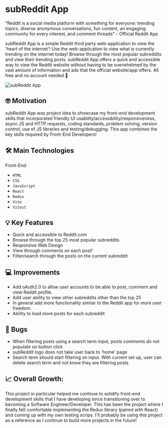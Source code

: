 # subReddit App

"Reddit is a social media platform with something for everyone: trending topics, diverse anonymous conversations, fun content, an engaging community for every interest, and comment threads" - Official Reddit App

subReddit App is a simple Reddit third party web-application to view the 'heart of the internet'! Use the web-application to view what is currently trending on the internet today! Browse through the most popular subreddits and view their trending posts. subReddit App offers a quick and accessible way to view the Reddit website without having to be overwhelmed by the vast amount of information and ads that the official website/app offers. All free and no account needed 🤩

![subReddit App](https://github.com/user-attachments/assets/7c6f4838-4c83-4e34-8018-203c4e93586b)


## 🤓 Motivation

subReddit App was project idea to showcase my front-end development skills that incorporated friendly UI usability/accessibility/responsiveness, async JS and HTTP requests, coding standards, problem solving, version control, use of JS libraries and testing/debugging. This app combines the key skills required by Front-End Developers!

## 🛠️ Main Technologies

Front-End:

- `HTML`
- `CSS`
- `JavaScript`
- `React`
- `Redux`
- `Vite`
- `Vitest`

## 💡 Key Features

- Quick and accessible to Reddit.com
- Browse through the top 25 most popular subreddits
- Responsive Web Design
- View through comments on each post!
- Filter/search through the posts on the current subreddit

## 💻 Improvements

- Add oAuth2.0 to allow user accounts to be able to post, comment and view Reddit profile.
- Add user ability to view other subreddits other than the top 25
- In general add more functionality similar to the Reddit app for more user freedom.
- Ability to load more posts for each subreddit

## 🐛 Bugs

- When filtering posts using a search term input, posts comments do not populate on button click
- subReddit logo does not take user back to 'home' page
- Search term should start filtering on input. With current set up, user can delete search term and not know they are filtering posts

## 📈 Overall Growth:

This project in particular helped me continue to solidify front-end development skills that I have developing since transitioning over to becoming a Software Engineer/Developer. This has been the project where I finally felt comfortable implementing the Redux library (paired with React) and coming up with my own testing scrips. I'll probably be using this project as a reference as I continue to build more projects in the future!
